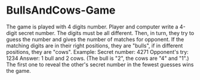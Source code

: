 # BullsAndCows-Game
The game is played with 4 digits number.  Player and computer write a 4-digit secret number. The digits must be all different. Then, in turn, they try to guess the number and gives the number of matches for opponent. If the matching digits are in their right positions, they are "bulls", if in different positions, they are "cows". Example:  Secret number: 4271 Opponent's try: 1234 Answer: 1 bull and 2 cows. (The bull is "2", the cows are "4" and "1".) The first one to reveal the other's secret number in the fewest guesses wins the game.
